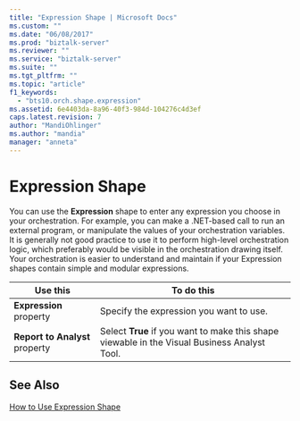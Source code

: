```yaml
---
title: "Expression Shape | Microsoft Docs"
ms.custom: ""
ms.date: "06/08/2017"
ms.prod: "biztalk-server"
ms.reviewer: ""
ms.service: "biztalk-server"
ms.suite: ""
ms.tgt_pltfrm: ""
ms.topic: "article"
f1_keywords: 
  - "bts10.orch.shape.expression"
ms.assetid: 6e4403da-8a96-40f3-984d-104276c4d3ef
caps.latest.revision: 7
author: "MandiOhlinger"
ms.author: "mandia"
manager: "anneta"
---
```

# Expression Shape
You can use the **Expression** shape to enter any expression you choose in your orchestration. For example, you can make a .NET-based call to run an external program, or manipulate the values of your orchestration variables. It is generally not good practice to use it to perform high-level orchestration logic, which preferably would be visible in the orchestration drawing itself. Your orchestration is easier to understand and maintain if your Expression shapes contain simple and modular expressions.  
  
|Use this|To do this|  
|--------------|----------------|  
|**Expression** property|Specify the expression you want to use.|  
|**Report to Analyst** property|Select **True** if you want to make this shape viewable in the Visual Business Analyst Tool.|  
  
## See Also  
 [How to Use Expression Shape](../core/how-to-use-expression-shape.md)